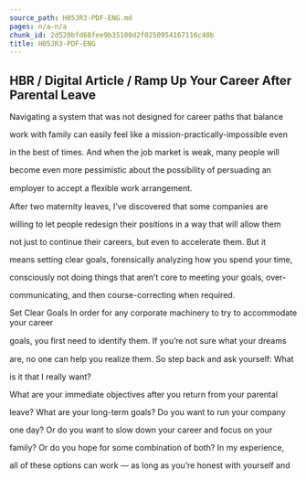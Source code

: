 ```yaml
---
source_path: H05JR3-PDF-ENG.md
pages: n/a-n/a
chunk_id: 2d520bfd68fee9b35100d2f0250954167116c40b
title: H05JR3-PDF-ENG
---
```

## HBR / Digital Article / Ramp Up Your Career After Parental Leave

Navigating a system that was not designed for career paths that balance

work with family can easily feel like a mission-practically-impossible even

in the best of times. And when the job market is weak, many people will

become even more pessimistic about the possibility of persuading an

employer to accept a ﬂexible work arrangement.

After two maternity leaves, I’ve discovered that some companies are

willing to let people redesign their positions in a way that will allow them

not just to continue their careers, but even to accelerate them. But it

means setting clear goals, forensically analyzing how you spend your time,

consciously not doing things that aren’t core to meeting your goals, over-

communicating, and then course-correcting when required.

Set Clear Goals In order for any corporate machinery to try to accommodate your career

goals, you ﬁrst need to identify them. If you’re not sure what your dreams

are, no one can help you realize them. So step back and ask yourself: What

is it that I really want?

What are your immediate objectives after you return from your parental

leave? What are your long-term goals? Do you want to run your company

one day? Or do you want to slow down your career and focus on your

family? Or do you hope for some combination of both? In my experience,

all of these options can work — as long as you’re honest with yourself and
